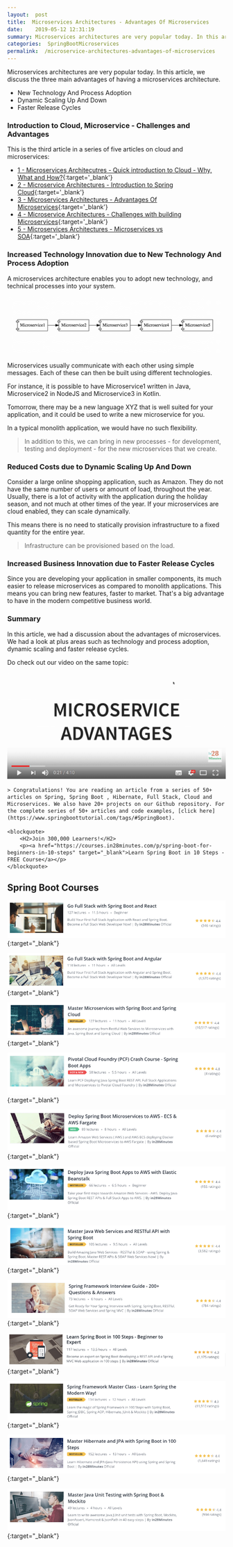 ```yaml
---
layout:  post
title:  Microservices Architectures - Advantages Of Microservices
date:    2019-05-12 12:31:19
summary: Microservices architectures are very popular today. In this article, we discuss the three main advantages of having a microservices architecture.
categories:  SpringBootMicroservices
permalink:  /microservice-architectures-advantages-of-microservices
---
```


Microservices architectures are very popular today. In this article, we discuss the three main advantages of having a microservices architecture.
- New Technology And Process Adoption
- Dynamic Scaling Up And Down
- Faster Release Cycles

### Introduction to Cloud, Microservice - Challenges and Advantages

This is the third article in a series of five articles on cloud and microservices:
- [1 - Microservices Architecutres - Quick introduction to Cloud - Why, What and How?](/introduction-to-cloud){:target='_blank'}
- [2 - Microservice Architectures - Introduction to Spring Cloud](/introduction-to-spring-cloud){:target='_blank'}
- [3 - Microservices Architectures - Advantages Of Microservices](/microservice-architectures-advantages-of-microservices){:target='_blank'}
- [4 - Microservice Architectures - Challenges with building Microservices](/microservice-architectures-challenges-with-microservices){:target='_blank'}
- [5 - Microservices Architectures - Microservices vs SOA](/microservice-architectures-soa-vs-microservices){:target='_blank'}


### Increased Technology Innovation due to New Technology And Process Adoption

A microservices architecture enables you to adopt new technology, and technical processes into your system.

![image info](images/Capture-067-02.png)

Microservices usually communicate with each other using simple messages. Each of these can then be built using different technologies. 

For instance, it is possible to have Microservice1 written in Java, Microservice2 in NodeJS and Microservice3 in Kotlin.

Tomorrow, there may be a new language XYZ that is well suited for your application, and it could be used to write a new microservice for you.  

In a typical monolith application, we would have no such flexibility.  

> In addition to this, we can bring in new processes - for development, testing and deployment - for the new microservices that we create. 

### Reduced Costs due to Dynamic Scaling Up And Down

Consider a large online shopping application, such as Amazon. They do not have the same number of users or amount of load, throughout the year. Usually, there is a lot of activity with the application during the holiday season, and not much at other times of the year. If your microservices are cloud enabled, they can scale dynamically. 

This means there is no need to statically provision infrastructure to a fixed quantity for the entire year. 

> Infrastructure can be provisioned based on the load.

### Increased Business Innovation due to Faster Release Cycles

Since you are developing your application in smaller components, its much easier to release microservices as compared to monolith applications. This means you can bring new features, faster to market. That's a big advantage to have in the modern competitive business world.   

### Summary

In this article, we had a discussion about the advantages of microservices. We had a look at plus areas such as technology and process adoption, dynamic scaling and faster release cycles.  

Do check out our video on the same topic:

[![image info](images/Capture-067-01.png)](https://www.youtube.com/watch?v=nfLll9Ep9DI)

	> Congratulations! You are reading an article from a series of 50+ articles on Spring, Spring Boot , Hibernate, Full Stack, Cloud and Microservices. We also have 20+ projects on our Github repository. For the complete series of 50+ articles and code examples, [click here](https://www.springboottutorial.com/tags/#SpringBoot).

	<blockquote>
		<H2>Join 300,000 Learners!</H2>
		<p><a href="https://courses.in28minutes.com/p/spring-boot-for-beginners-in-10-steps" target="_blank">Learn Spring Boot in 10 Steps - FREE Course</a></p>
	</blockquote>


## Spring Boot Courses

[![Image](/images/Course-Go-Full-Stack-With-Spring-Boot-and-React.png "Go Full Stack with Spring Boot and React")](https://www.udemy.com/full-stack-application-with-spring-boot-and-react/?couponCode=SBT-2019){:target="_blank"}

[![Image](/images/Course-Go-Full-Stack-With-SpringBoot-And-Angular.png "Go Full Stack with Spring Boot and Angular")](https://www.udemy.com/full-stack-application-development-with-spring-boot-and-angular/?couponCode=SBT-2019){:target="_blank"}

[![Image](/images/Course-Master-Microservices-with-Spring-Boot-and-Spring-Cloud.png "Master Microservices with Spring Boot and Spring Cloud")](https://www.udemy.com/microservices-with-spring-boot-and-spring-cloud/?couponCode=SBT-2019){:target="_blank"}

[![Image](/images/Course-pivotal-cloud-foundry-pcf-deploying-spring-boot-apps.png "Deploying Spring Boot Microservices to Pivotal Cloud Foundry (PCF)")](https://www.udemy.com/course/learn-pivotal-cloud-foundry-pcf-deploying-spring-boot-apps/?couponCode=SBT-2019){:target="_blank"}

[![Image](/images/Course-Deploy-Java-Spring-Boot-Microservices-To-ECS.png "Deploying Spring Boot Microservices to AWS using ECS and AWS Fargate")](https://www.udemy.com/course/deploy-spring-microservices-to-aws-with-ecs-and-aws-fargate/?couponCode=SBT-2019){:target="_blank"}

[![Image](/images/Course-Deploy-Java-Spring-Boot-Apps-To-AWS.png "Deploying Spring Boot Apps to AWS using Elastic Beanstalk")](https://www.udemy.com/deploy-java-spring-boot-to-aws-amazon-web-service/?couponCode=SBT-2019){:target="_blank"}


[![Image](/images/Course-Master-Java-Web-Services-and-REST-API-with-Spring-Boot.png "Master Java Web Services and REST API with Spring Boot")](https://www.udemy.com/spring-web-services-tutorial/?couponCode=SBT-2019){:target="_blank"}

[![Image](/images/Course-Spring-Framework-Interview-Guide-200-Questions-Answers.png "Spring Framework Interview Guide - 200+ Questions & Answers")](https://www.udemy.com/spring-interview-questions-and-answers/?couponCode=SBT-2019){:target="_blank"}

[![Image](/images/Course-Learn-Spring-Boot-in-100-Steps---Beginner-to-Expert.png "Learn Spring Boot in 100 Steps - Beginner to Expert")](https://www.udemy.com/spring-boot-tutorial-for-beginners/?couponCode=SBT-2019){:target="_blank"}

[![Image](/images/Course-Spring-Framework-Master-Class---Beginner-to-Expert.png "Spring Master Class - Beginner to Expert")](https://www.udemy.com/spring-tutorial-for-beginners/?couponCode=SBT-2019){:target="_blank"}

[![Image](/images/Course-Master-Hibernate-and-JPA-with-Spring-Boot-in-100-Steps.png "Master Hibernate and JPA with Spring Boot in 100 Steps")](https://www.udemy.com/hibernate-jpa-tutorial-for-beginners-in-100-steps/?couponCode=SBT-2019){:target="_blank"}

[![Image](/images/Course-Master-Java-Unit-Testing-with-Spring-Boot-Mockito.png "Master Java Unit Testing with Spring Boot & Mockito")](https://www.udemy.com/learn-unit-testing-with-spring-boot/?couponCode=SBT-2019){:target="_blank"}

